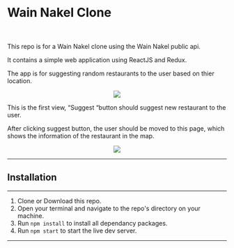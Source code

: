 <h1 style="line-height:100px;">
    Wain Nakel Clone

</h1>

This repo is for a Wain Nakel clone using the Wain Nakel public api.

It contains a simple web application using ReactJS and Redux.

The app is for suggesting random restaurants to the user based on thier location.
<div style="text-align:center;"> 
    <img src="https://is3-ssl.mzstatic.com/image/thumb/Purple60/v4/f6/e3/93/f6e39334-b436-6aa9-3aa3-87be02b6f57a/pr_source.png/300x0w.png">
</div>


This is the first view, “Suggest “button should suggest new restaurant to the user.

After clicking suggest button, the user should be moved to this page, which
shows the information of the restaurant in the map.


<div style="text-align:center;"> 
    <img src="https://is3-ssl.mzstatic.com/image/thumb/Purple60/v4/e9/23/7c/e9237cdd-9c7f-5c76-ab0f-5433e80a53c5/mzl.owueibly.png/300x0w.png">
</div>



---

## Installation

---

1.  Clone or Download this repo.
2.  Open your terminal and navigate to the repo's directory on your machine.
3.  Run `npm install` to install all dependancy packages.
4.  Run `npm start` to start the live dev server.

---

